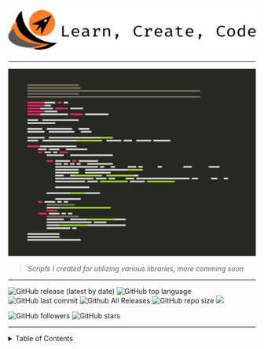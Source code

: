 <img title="" src="img/anap_logo.png" alt="" width="743" data-align="inline">

----

![](img/anap2.png)

> *Scripts I created for utilizing various libraries, more comming soon*

----

![GitHub release (latest by date)](https://img.shields.io/github/v/release/willgrant22/Python-3-Greatest-Hits?color=683BB9)
![GitHub top language](https://img.shields.io/github/languages/top/willgrant22/Python-3-Greatest-Hits)
![GitHub last commit](https://img.shields.io/github/last-commit/willgrant22/Python-3-Greatest-Hits)
![Github All Releases](https://img.shields.io/github/downloads/willgrant22/Python-3-Greatest-Hits/total.svg)
![GitHub repo size](https://img.shields.io/github/repo-size/willgrant22/Python-3-Greatest-Hits?color=E19124)
![](https://komarev.com/ghpvc/?username=willgrant22&color=ff69b4&label=Views)

![GitHub followers](https://img.shields.io/github/followers/willgrant22?style=social)
![GitHub stars](https://img.shields.io/github/stars/willgrant22/Python-3-Greatest-Hits?style=social)

----

<details>
<summary>Table of Contents</summary>

----

# <img title="" src=".img/python-5.png" alt="" width="50" data-align="inline"> <sup>Table of Contents</sup>

- [Barcode](https://github.com/willgrant22/Functional_Python/tree/master/Barcode)

- [C With Python](https://github.com/willgrant22/Functional_Python/tree/master/C%20With%20Python)
  - [C Python]()
  - [C++ Python]()
  - [Cython]()
  - [Shared Lib]()
  
- [Data Structures](https://github.com/willgrant22/Python-3-Greatest-Hits/tree/master/Data%20Structures)
  - [Class Decorators]()

- [Database](https://github.com/willgrant22/Functional_Python/tree/master/Database)
  - [MySQL]()
  - [SQLite]()
  
- [Emoji](https://github.com/willgrant22/Python-3-Greatest-Hits/tree/master/Emoji)

- [Encryption](https://github.com/willgrant22/Functional_Python/tree/master/Encryption)

- [File Operations](https://github.com/willgrant22/Functional_Python/tree/master/File%20Operations)  
  - [CSV]()
  - [Dev]()
  - [Docx]()
  - [Excel]()
  - [IO]()
  - [Json]()
  - [Yaml]()
  - [Zip]()
  
- [Functions](https://github.com/willgrant22/Python-3-Greatest-Hits/tree/master/Functions)

- [GUI](https://github.com/willgrant22/Functional_Python/tree/master/GUI)
  - [GTK]()
  - [PyCario]()
  - [TKinter]()
  - [WXPython]()

- [Image Manipulation](https://github.com/willgrant22/Functional_Python/tree/master/Image%20Manipulation)
  - [OpenCV]()
  - [PIL]()
  - [Wand]()
  
- [Networking](https://github.com/willgrant22/Python-3-Greatest-Hits/tree/master/Networking)
  - [Proxies]()

- [PyArduino](https://github.com/willgrant22/Functional_Python/tree/master/PyArduino)
  
- [Regular Expressions](https://github.com/willgrant22/Python-3-Greatest-Hits/tree/master/Regular%20Expressions)

- [Socket Programming](https://github.com/willgrant22/Functional_Python/tree/master/Socket%20Programming)

- [System](https://github.com/willgrant22/Functional_Python/tree/master/System)

- [Terminal](https://github.com/willgrant22/Functional_Python/tree/master/Terminal)
  - [Click]()
  - [Paramiko]()
  - [Pretty Table]()
  - [Prompt Toolkit]()
  - [Rich]()
  - [Shell]()

- [Threading](https://github.com/willgrant22/Functional_Python/tree/master/Threading)

- [Twilio](https://github.com/willgrant22/Functional_Python/tree/master/Twilio)

- [Vars](https://github.com/willgrant22/Functional_Python/tree/master/Vars)
  - [Formatting]()
  - [Lists, Dictionaries and Arrays]()
  - [Matplotlib]()
  - [Numpy]()
  - [Pandas]()
  - [Random]()
  - [Strings]()
  - [Walrus]()

- [Web](https://github.com/willgrant22/Functional_Python/tree/master/Web)
  - [AWS](https://github.com/willgrant22/Python-3-Greatest-Hits/tree/master/Web/AWS)
  - [Flask](https://github.com/willgrant22/Python-3-Greatest-Hits/tree/master/Web/Flask)
  - [Selenium](https://github.com/willgrant22/Python-3-Greatest-Hits/tree/master/Web/Selenium)
  - [Vultr](https://github.com/willgrant22/Python-3-Greatest-Hits/tree/master/Web/Vultr)
  - [Wikipedia](https://github.com/willgrant22/Python-3-Greatest-Hits/tree/master/Web/Wikipedia)
  
  </details>
